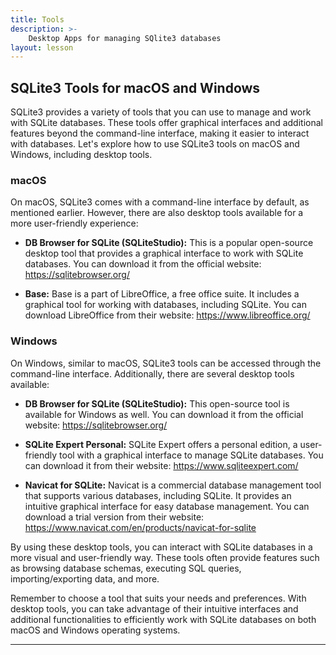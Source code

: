 ```yaml
---
title: Tools
description: >-
    Desktop Apps for managing SQlite3 databases
layout: lesson
---
```


## SQLite3 Tools for macOS and Windows

SQLite3 provides a variety of tools that you can use to manage and work with SQLite databases. These tools offer graphical interfaces and additional features beyond the command-line interface, making it easier to interact with databases. Let's explore how to use SQLite3 tools on macOS and Windows, including desktop tools.

### macOS

On macOS, SQLite3 comes with a command-line interface by default, as mentioned earlier. However, there are also desktop tools available for a more user-friendly experience:

- **DB Browser for SQLite (SQLiteStudio):** This is a popular open-source desktop tool that provides a graphical interface to work with SQLite databases. You can download it from the official website: <https://sqlitebrowser.org/>

- **Base:** Base is a part of LibreOffice, a free office suite. It includes a graphical tool for working with databases, including SQLite. You can download LibreOffice from their website: <https://www.libreoffice.org/>

### Windows

On Windows, similar to macOS, SQLite3 tools can be accessed through the command-line interface. Additionally, there are several desktop tools available:

- **DB Browser for SQLite (SQLiteStudio):** This open-source tool is available for Windows as well. You can download it from the official website: <https://sqlitebrowser.org/>

- **SQLite Expert Personal:** SQLite Expert offers a personal edition, a user-friendly tool with a graphical interface to manage SQLite databases. You can download it from their website: <https://www.sqliteexpert.com/>

- **Navicat for SQLite:** Navicat is a commercial database management tool that supports various databases, including SQLite. It provides an intuitive graphical interface for easy database management. You can download a trial version from their website: <https://www.navicat.com/en/products/navicat-for-sqlite>

By using these desktop tools, you can interact with SQLite databases in a more visual and user-friendly way. These tools often provide features such as browsing database schemas, executing SQL queries, importing/exporting data, and more.

Remember to choose a tool that suits your needs and preferences. With desktop tools, you can take advantage of their intuitive interfaces and additional functionalities to efficiently work with SQLite databases on both macOS and Windows operating systems.

---
